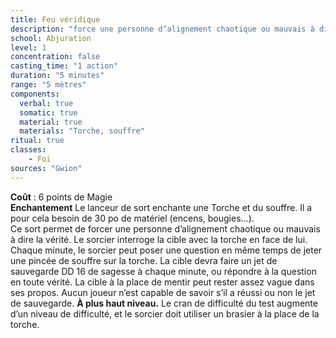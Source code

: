 ```yaml
---
title: Feu véridique
description: "force une personne d’alignement chaotique ou mauvais à dire la vérité"
school: Abjuration
level: 1
concentration: false
casting_time: "1 action"
duration: "5 minutes"
range: "5 mètres"
components:
  verbal: true
  somatic: true
  material: true
  materials: "Torche, souffre"
ritual: true
classes:
    - Foi
sources: "Gwion"
---
```

**Coût** : 6 points de Magie  
**Enchantement** Le lanceur de sort enchante une Torche et du souffre. Il a pour cela besoin de 30 po de matériel (encens, bougies...).  
Ce sort permet de forcer une personne d’alignement chaotique ou mauvais à dire la vérité. Le sorcier interroge la cible avec la torche en face de lui. Chaque minute, le sorcier peut poser une question en même temps de jeter une pincée de souffre sur la torche. La cible devra faire un jet de sauvegarde DD 16 de sagesse à chaque minute, ou répondre à la question en toute vérité. La cible à la place de mentir peut rester assez vague dans ses propos. Aucun joueur n’est capable de savoir s’il a réussi ou non le jet de sauvegarde.
**À plus haut niveau.** Le cran de difficulté du test augmente d’un niveau de difficulté, et le sorcier doit utiliser un brasier à la place de la torche.  
